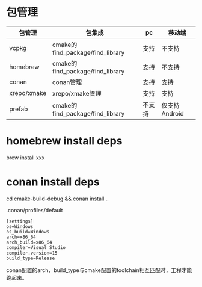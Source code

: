 
# 包管理

包管理| 包集成 | pc | 移动端
---|---|---|---
vcpkg| cmake的find_package/find_library |支持|不支持
homebrew | cmake的find_package/find_library |支持|不支持
conan | conan管理|支持|支持
xrepo/xmake| xrepo/xmake管理|支持|支持
prefab|cmake的find_package/find_library |不支持|仅支持Android

# homebrew install deps
brew install xxx

# conan install deps
cd cmake-build-debug && conan install ..

.conan/profiles/default
```
[settings]
os=Windows
os_build=Windows
arch=x86_64
arch_build=x86_64
compiler=Visual Studio
compiler.version=15
build_type=Release
```
conan配置的arch、build_type与cmake配置的toolchain相互匹配时，工程才能跑起来。
